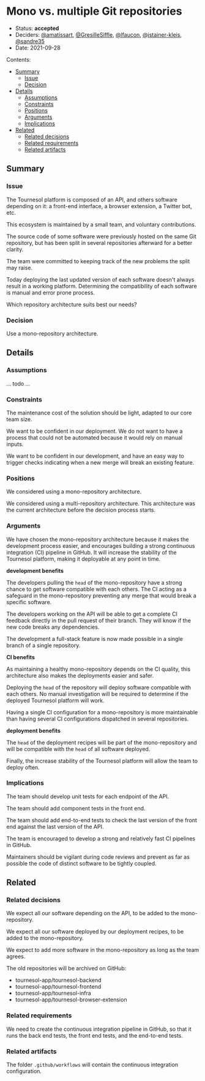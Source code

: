 # Mono vs. multiple Git repositories

* Status: **accepted** 
* Deciders: [@amatissart][gh-amatissart],
  [@GresilleSiffle][gh-gresillesiffle], [@lfaucon][gh-lfaucon],
  [@jstainer-kleis][gh-jstainer-kleis], [@sandre35][gh-sandre35]
* Date: 2021-09-28

Contents:

* [Summary](#summary)
  * [Issue](#issue)
  * [Decision](#decision)
* [Details](#details)
  * [Assumptions](#assumptions)
  * [Constraints](#constraints)
  * [Positions](#positions)
  * [Arguments](#arguments)
  * [Implications](#implications)
* [Related](#related)
  * [Related decisions](#related-decisions)
  * [Related requirements](#related-requirements)
  * [Related artifacts](#related-artifacts)

## Summary

### Issue

The Tournesol platform is composed of an API, and others software depending
on it: a front-end interface, a browser extension, a Twitter bot, etc.

This ecosystem is maintained by a small team, and voluntary contributions.

The source code of some software were previously hosted on the same Git
repository, but has been split in several repositories afterward for a better
clarity.

The team were committed to keeping track of the new problems the split may
raise.

Today deploying the last updated version of each software doesn't always
result in a working platform. Determining the compatibility of each
software is manual and error prone process.

Which repository architecture suits best our needs?

### Decision

Use a mono-repository architecture.

## Details

### Assumptions

... todo ...

### Constraints

The maintenance cost of the solution should be light, adapted to our core team
size.

We want to be confident in our deployment. We do not want to have a process
that could not be automated because it would rely on manual inputs.

We want to be confident in our development, and have an easy way to trigger
checks indicating when a new merge will break an existing feature.

### Positions

We considered using a mono-repository architecture.

We considered using a multi-repository architecture. This architecture was the
current architecture before the decision process starts.

### Arguments

We have chosen the mono-repository architecture because it makes the
development process easier, and encourages building a strong continuous
integration (CI) pipeline in GitHub. It will increase the stability of the
Tournesol platform, making it deployable at any point in time.

**development benefits**

The developers pulling the `head` of the mono-repository have a strong chance
to get software compatible with each others. The CI acting as a safeguard in
the mono-repository preventing any merge that would break a specific software.

The developers working on the API will be able to get a complete CI feedback
directly in the pull request of their branch. They will know if the new code
breaks any dependencies. 

The development a full-stack feature is now made possible in a single branch
of a single repository.

**CI benefits**

As maintaining a healthy mono-repository depends on the CI quality, this
architecture also makes the deployments easier and safer.

Deploying the `head` of the repository will deploy software compatible with
each others. No manual investigation will be required to determine if the
deployed Tournesol platform will work.

Having a single CI configuration for a mono-repository is more
maintainable than having several CI configurations dispatched in several
repositories.

**deployment benefits**

The `head` of the deployment recipes will be part of the mono-repository and
will be compatible with the `head` of all software deployed.

Finally, the increase stability of the Tournesol platform will allow the team
to deploy often.

### Implications

The team should develop unit tests for each endpoint of the API.

The team should add component tests in the front end.

The team should add end-to-end tests to check the last version of the front
end against the last version of the API.

The team is encouraged to develop a strong and relatively fast CI pipelines in
GitHub.

Maintainers should be vigilant during code reviews and prevent as far as
possible the code of distinct software to be tightly coupled. 

## Related

### Related decisions

We expect all our software depending on the API, to be added to the
mono-repository.

We expect all our software deployed by our deployment recipes, to be added to
the mono-repository.

We expect to add more software in the mono-repository as long as the team
agrees.

The old repositories will be archived on GitHub:
- tournesol-app/tournesol-backend
- tournesol-app/tournesol-frontend
- tournesol-app/tournesol-infra
- tournesol-app/tournesol-browser-extension

### Related requirements

We need to create the continuous integration pipeline in GitHub, so that it
runs the back end tests, the front end tests, and the end-to-end tests.

### Related artifacts

The folder `.github/workflows` will contain the continuous integration
configuration.

[gh-amatissart]: https://github.com/amatissart
[gh-gresillesiffle]: https://github.com/gresillesiffle
[gh-jstainer-kleis]: https://github.com/jstainer-kleis
[gh-lfaucon]: https://github.com/lfaucon
[gh-sandre35]: https://github.com/sandre35
